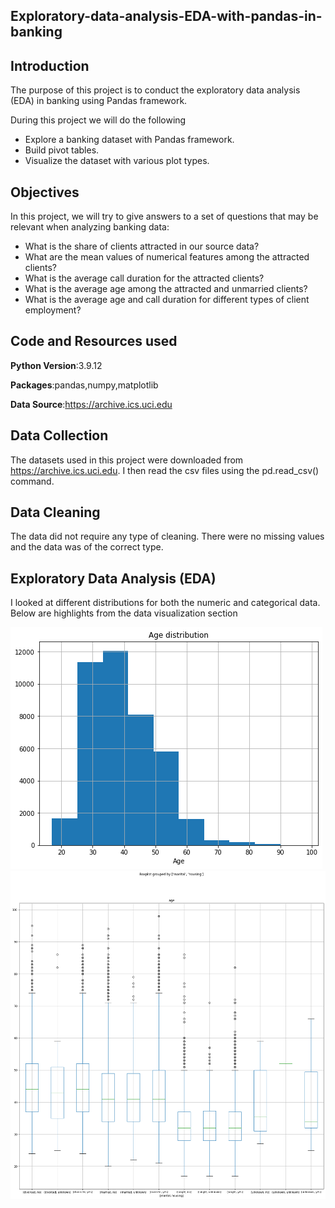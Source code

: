 ## Exploratory-data-analysis-EDA-with-pandas-in-banking

## Introduction

The purpose of this project is to conduct the exploratory data analysis (EDA) in banking using Pandas framework.

During this project we will do the following

 *   Explore a banking dataset with Pandas framework.
 *   Build pivot tables.
 *   Visualize the dataset with various plot types.

## Objectives

In this project, we will try to give answers to a set of questions that may be relevant when analyzing banking data:

   *  What is the share of clients attracted in our source data?
   *  What are the mean values of numerical features among the attracted clients?
   *  What is the average call duration for the attracted clients?
   *  What is the average age among the attracted and unmarried clients?
   *  What is the average age and call duration for different types of client employment?
   
   
## Code and Resources used

**Python Version**:3.9.12 

**Packages**:pandas,numpy,matplotlib

**Data Source**:https://archive.ics.uci.edu

## Data Collection
The datasets used in this project were downloaded from https://archive.ics.uci.edu.
I then read the csv files using the pd.read_csv() command.

## Data Cleaning 
The data did not require any type of cleaning. There were no missing values and the data was of the correct type.

## Exploratory Data Analysis (EDA)
I looked at different distributions for both the numeric and categorical data. Below are highlights from the data visualization section

![age distribution histogram plot](https://github.com/MusaMasango/Exploratory-data-analysis-EDA-with-pandas-in-banking./blob/main/age%20distribution%20histogram%20plot.png)
![marital status & housing box plot](https://github.com/MusaMasango/Exploratory-data-analysis-EDA-with-pandas-in-banking./blob/main/marital%20status%20%26%20housing%20box%20plot.png)




